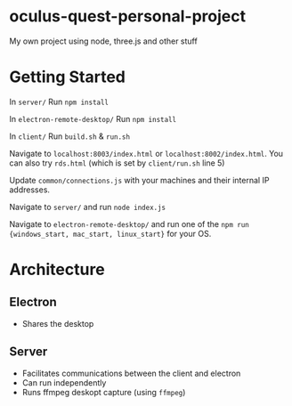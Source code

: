 # oculus-quest-personal-project
My own project using node, three.js and other stuff


# Getting Started

In `server/`
Run `npm install`

In `electron-remote-desktop/`
Run `npm install`

In `client/`
Run `build.sh` & `run.sh`

Navigate to `localhost:8003/index.html` or `localhost:8002/index.html`. You can also try `rds.html`
(which is set by `client/run.sh` line 5)

Update `common/connections.js` with your machines and their internal IP addresses. 

Navigate to `server/` and run `node index.js`

Navigate to `electron-remote-desktop/` and run one of the `npm run {windows_start, mac_start, linux_start}` for your OS.


# Architecture

## Electron 
* Shares the desktop

## Server 
* Facilitates communications between the client and electron
* Can run independently
* Runs ffmpeg deskopt capture (using `ffmpeg`)
